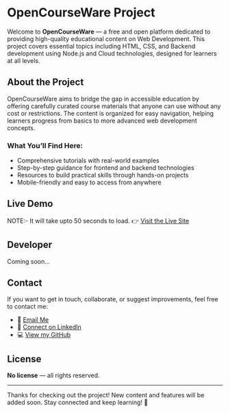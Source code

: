 # OpenCourseWare Project

Welcome to **OpenCourseWare** — a free and open platform dedicated to providing high-quality educational content on Web Development. This project covers essential topics including HTML, CSS, and Backend development using Node.js and Cloud technologies, designed for learners at all levels.

## About the Project

OpenCourseWare aims to bridge the gap in accessible education by offering carefully curated course materials that anyone can use without any cost or restrictions. The content is organized for easy navigation, helping learners progress from basics to more advanced web development concepts.

### What You’ll Find Here:
- Comprehensive tutorials with real-world examples  
- Step-by-step guidance for frontend and backend technologies  
- Resources to build practical skills through hands-on projects  
- Mobile-friendly and easy to access from anywhere  

## Live Demo
NOTE:- It will take upto 50 seconds to load.
👉 [Visit the Live Site](https://knowledgem.onrender.com/)

## Developer

Coming soon...

## Contact

If you want to get in touch, collaborate, or suggest improvements, feel free to contact me:  
- 📧 [Email Me](mailto:trivedichandrakant559@gmail.com)  
- 💼 [Connect on LinkedIn](https://www.linkedin.com/in/chandrakant-trivedi/)  
- 💻 [View my GitHub](https://github.com/chandrakant-T)

## License

**No license** — all rights reserved.

---

Thanks for checking out the project! New content and features will be added soon. Stay connected and keep learning! 🚀
